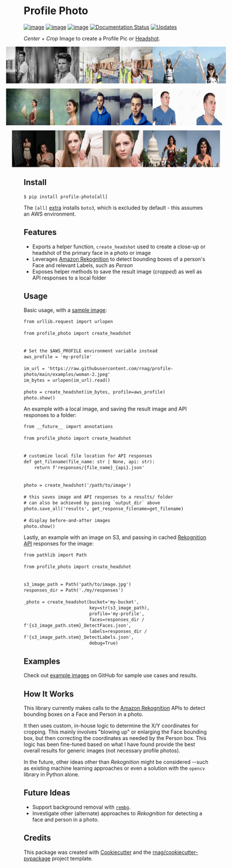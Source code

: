 # Profile Photo

[![image](https://img.shields.io/pypi/v/profile-photo.svg)](https://pypi.org/project/profile-photo)
[![image](https://img.shields.io/pypi/pyversions/profile-photo.svg)](https://pypi.org/project/profile-photo)
[![image](https://github.com/rnag/profile-photo/actions/workflows/dev.yml/badge.svg)](https://github.com/rnag/profile-photo/actions/workflows/dev.yml)
[![Documentation Status](https://readthedocs.org/projects/profile-photo/badge/?version=latest)](https://profile-photo.readthedocs.io/en/latest/?version=latest)
[![Updates](https://pyup.io/repos/github/rnag/profile-photo/shield.svg)](https://pyup.io/repos/github/rnag/profile-photo/)

*Center* + *Crop* Image to create a Profile Pic or
[Headshot](https://www.nfi.edu/headshot-photo).

<p style="display: flex;align-items: center;justify-content: center;">
  <img src="https://raw.githubusercontent.com/rnag/profile-photo/main/examples/boy-1.jpg" height="100" width="130" />
  <img src="https://raw.githubusercontent.com/rnag/profile-photo/main/examples/boy-1-out.jpg" height="100" width="70" />
  <img src="https://raw.githubusercontent.com/rnag/profile-photo/main/examples/construction-worker-1.jpeg" height="100" width="110" />
  <img src="https://raw.githubusercontent.com/rnag/profile-photo/main/examples/construction-worker-1-out.jpeg" height="100" width="90" />
  <img src="https://raw.githubusercontent.com/rnag/profile-photo/main/examples/girl-1.jpg" height="100" width="120" />
  <img src="https://raw.githubusercontent.com/rnag/profile-photo/main/examples/girl-1-out.jpg" height="100" width="80" />
</p>

<p style="display: flex;align-items: center;justify-content: center;">
  <img src="https://raw.githubusercontent.com/rnag/profile-photo/main/examples/girl-2.jpg" height="100" width="120" />
  <img src="https://raw.githubusercontent.com/rnag/profile-photo/main/examples/girl-2-out.jpg" height="100" width="80" />
  <img src="https://raw.githubusercontent.com/rnag/profile-photo/main/examples/hoodie-1.jpg" height="100" width="110" />
  <img src="https://raw.githubusercontent.com/rnag/profile-photo/main/examples/hoodie-1-out.jpg" height="100" width="90" />
  <img src="https://raw.githubusercontent.com/rnag/profile-photo/main/examples/man-1.jpeg" height="100" width="120" />
  <img src="https://raw.githubusercontent.com/rnag/profile-photo/main/examples/man-1-out.jpeg" height="100" width="80" />
</p>

<p style="display: flex;align-items: center;justify-content: center;">
  <img src="https://raw.githubusercontent.com/rnag/profile-photo/main/examples/woman-1.png" height="100" width="90" />
  <img src="https://raw.githubusercontent.com/rnag/profile-photo/main/examples/woman-1-out.png" height="100" width="60" />
  <img src="https://raw.githubusercontent.com/rnag/profile-photo/main/examples/woman-2.jpeg" height="100" width="130" />
  <img src="https://raw.githubusercontent.com/rnag/profile-photo/main/examples/woman-2-out.jpeg" height="100" width="110" />
  <img src="https://raw.githubusercontent.com/rnag/profile-photo/main/examples/wonder-woman-1.jpeg" height="100" width="120" />
  <img src="https://raw.githubusercontent.com/rnag/profile-photo/main/examples/wonder-woman-1-out.jpeg" height="100" width="90" />
</p>

## Install

``` console
$ pip install profile-photo[all]
```

The `[all]`
[extra](https://packaging.python.org/en/latest/tutorials/installing-packages/#installing-extras)
installs `boto3`, which is excluded by default - this assumes an AWS
environment.

## Features

-   Exports a helper function, `create_headshot` used to create a
    close-up or headshot of the primary face in a photo or image
-   Leverages [Amazon
    Rekognition](https://docs.aws.amazon.com/rekognition/latest/dg/what-is.html)
    to detect bounding boxes of a person\'s Face and relevant Labels,
    such as *Person*
-   Exposes helper methods to save the result image (*cropped*) as well
    as API responses to a local folder

## Usage

Basic usage, with a [sample
image](https://raw.githubusercontent.com/rnag/profile-photo/main/examples/woman-2.jpeg):

``` python3
from urllib.request import urlopen

from profile_photo import create_headshot


# Set the $AWS_PROFILE environment variable instead
aws_profile = 'my-profile'

im_url = 'https://raw.githubusercontent.com/rnag/profile-photo/main/examples/woman-2.jpeg'
im_bytes = urlopen(im_url).read()

photo = create_headshot(im_bytes, profile=aws_profile)
photo.show()
```

An example with a local image, and saving the result image and API
responses to a folder:

``` python3
from __future__ import annotations

from profile_photo import create_headshot


# customize local file location for API responses
def get_filename(file_name: str | None, api: str):
    return f'responses/{file_name}_{api}.json'


photo = create_headshot('/path/to/image')

# this saves image and API responses to a results/ folder
# can also be achieved by passing `output_dir` above
photo.save_all('results', get_response_filename=get_filename)

# display before-and-after images
photo.show()
```

Lastly, an example with an image on S3, and passing in cached
[Rekognition
API](https://docs.aws.amazon.com/rekognition/latest/APIReference/Welcome.html)
responses for the image:

``` python3
from pathlib import Path

from profile_photo import create_headshot


s3_image_path = Path('path/to/image.jpg')
responses_dir = Path('./my/responses')

_photo = create_headshot(bucket='my-bucket',
                         key=str(s3_image_path),
                         profile='my-profile',
                         faces=responses_dir / f'{s3_image_path.stem}_DetectFaces.json',
                         labels=responses_dir / f'{s3_image_path.stem}_DetectLabels.json',
                         debug=True)
```

## Examples

Check out [example
images](https://github.com/rnag/profile-photo/tree/main/examples) on
GitHub for sample use cases and results.

## How It Works

This library currently makes calls to the [Amazon
Rekognition](https://docs.aws.amazon.com/rekognition/latest/dg/what-is.html)
APIs to detect bounding boxes on a Face and Person in a photo.

It then uses custom, in-house logic to determine the X/Y coordinates for
cropping. This mainly involves \"blowing up\" or enlarging the Face
bounding box, but then correcting the coordinates as needed by the
Person box. This logic has been fine-tuned based on what I have found
provide the best overall results for generic images (not necessary
profile photos).

In the future, other ideas other than *Rekognition* might be considered
\--such as existing machine learning approaches or even a solution with
the `opencv` library in Python alone.

## Future Ideas

-   Support background removal with
    [`rembg`](https://pypi.org/project/rembg).
-   Investigate other (alternate) approaches to *Rekognition* for
    detecting a face and person in a photo.

## Credits

This package was created with
[Cookiecutter](https://github.com/cookiecutter/cookiecutter) and the
[rnag/cookiecutter-pypackage](https://github.com/rnag/cookiecutter-pypackage)
project template.
